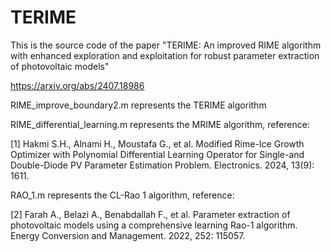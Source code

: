 # TERIME
This is the source code of the paper "TERIME: An improved RIME algorithm with enhanced exploration and exploitation for robust parameter extraction of photovoltaic models"

https://arxiv.org/abs/2407.18986

RIME_improve_boundary2.m represents the TERIME algorithm

RIME_differential_learning.m  represents the MRIME algorithm, reference:

[1] Hakmi S.H., Alnami H., Moustafa G., et al. Modified Rime-Ice Growth Optimizer with Polynomial Differential Learning Operator for Single-and Double-Diode PV Parameter Estimation Problem. Electronics. 2024, 13(9): 1611.

RAO_1.m represents the CL-Rao 1 algorithm, reference:

[2] Farah A., Belazi A., Benabdallah F., et al. Parameter extraction of photovoltaic models using a comprehensive learning Rao-1 algorithm. Energy Conversion and Management. 2022, 252: 115057.
